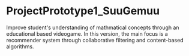 # ProjectPrototype1_SuuGemuu


Improve student's understanding of mathmatical concepts through an educational based videogame. In this version, the main focus is a recommender system through collaborative filtering and content-based algorithms.

